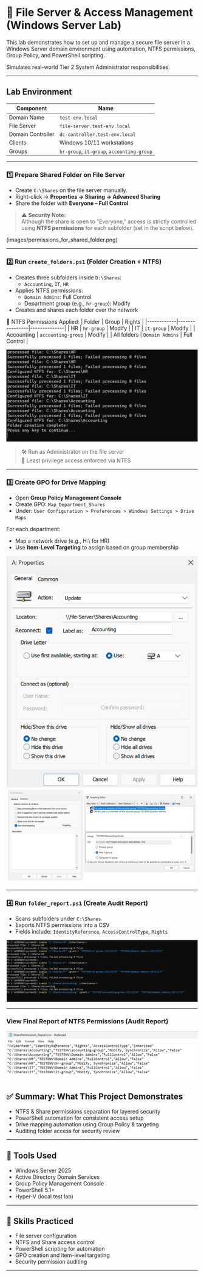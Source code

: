 # 📁 File Server & Access Management (Windows Server Lab)

This lab demonstrates how to set up and manage a secure file server in a Windows Server domain environment using automation, NTFS permissions, Group Policy, and PowerShell scripting.

Simulates real-world Tier 2 System Administrator responsibilities.

---

## Lab Environment

| Component         | Name                         |
|------------------|------------------------------|
| Domain Name       | `test-env.local`             |
| File Server       | `file-server.test-env.local` |
| Domain Controller | `dc-controller.test-env.local` |
| Clients           | Windows 10/11 workstations   |
| Groups            | `hr-group`, `it-group`, `accounting-group` |

---


### 1️⃣ Prepare Shared Folder on File Server

- Create `C:\Shares` on the file server manually.
- Right-click → **Properties → Sharing → Advanced Sharing**
- Share the folder with **Everyone – Full Control**

> ⚠️ **Security Note:**\
> Although the share is open to "Everyone," access is strictly controlled using **NTFS permissions** for each subfolder (set in the script below).


(images/permissions_for_shared_folder.png)

---

### 2️⃣ Run `create_folders.ps1` (Folder Creation + NTFS)

- Creates three subfolders inside `D:\Shares`:
  - `Accounting`, `IT`, `HR`
- Applies NTFS permissions:
  - `Domain Admins`: Full Control
  - Department group (e.g., `hr-group`): Modify
- Creates and shares each folder over the network

📜 NTFS Permissions Applied:
| Folder     | Group          | Rights       |
|------------|----------------|--------------|
| HR         | `hr-group`     | Modify       |
| IT         | `it-group`     | Modify       |
| Accounting | `accounting-group` | Modify  |
| All folders | `Domain Admins` | Full Control |

  
![Create_Reports.ps1 Script Results](images/create_folders_result.png)

> 🛠️ Run as Administrator on the file server  
> 🔐 Least privilege access enforced via NTFS

---

### 3️⃣ Create GPO for Drive Mapping

- Open **Group Policy Management Console**
- Create GPO: `Map_Department_Shares`
- Under: `User Configuration > Preferences > Windows Settings > Drive Maps`

For each department:
- Map a network drive (e.g., H:\ for HR)
- Use **Item-Level Targeting** to assign based on group membership


![Mapping Network Drive](images/gp_general.png) 
![Targeting](images/gp_targeting.png)

---

### 4️⃣ Run `folder_report.ps1` (Create Audit Report)

- Scans subfolders under `C:\Shares`
- Exports NTFS permissions into a CSV
- Fields include: `IdentityReference`, `AccessControlType`, `Rights`


![Fileshares Group](images/create-filesshares-group.png)

---

### View Final Report of NTFS Permissions (Audit Report)
![Outlook](images/reports_outlook.png)

## ✅ Summary: What This Project Demonstrates

- NTFS & Share permissions separation for layered security
- PowerShell automation for consistent access setup
- Drive mapping automation using Group Policy & targeting
- Auditing folder access for security review

---

## 🧰 Tools Used

- Windows Server 2025
- Active Directory Domain Services
- Group Policy Management Console
- PowerShell 5.1+
- Hyper-V (local test lab)

---

## 🧠 Skills Practiced

- File server configuration
- NTFS and Share access control
- PowerShell scripting for automation
- GPO creation and item-level targeting
- Security permission auditing

---



